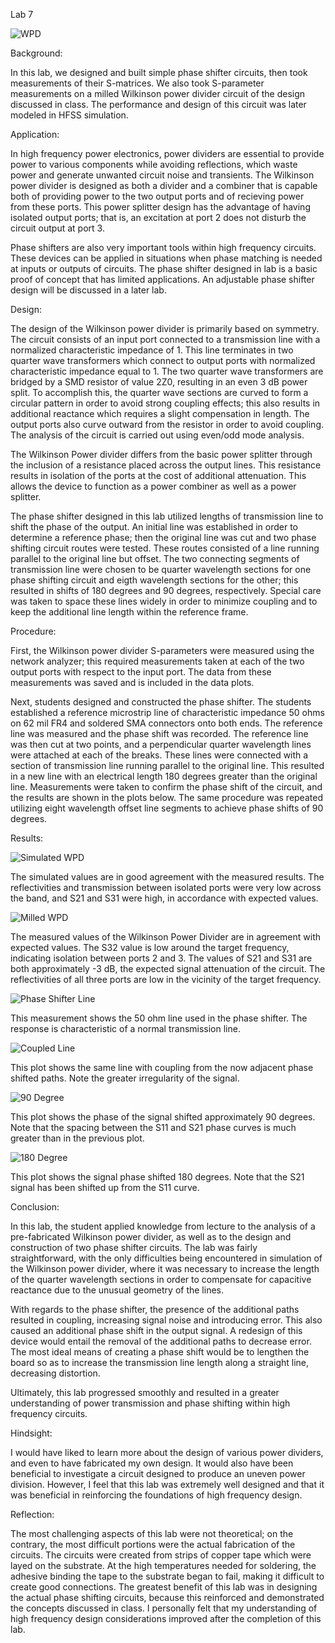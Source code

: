 Lab 7

![WPD](https://github.com/CourseReps/ECEN452-Spring2016/blob/master/Students/derekjanak/Lab7/WPD.PNG)

Background:

In this lab, we designed and built simple phase shifter circuits, then took measurements of
their S-matrices.  We also took S-parameter measurements on a milled Wilkinson power divider
circuit of the design discussed in class.  The performance and design of this circuit was
later modeled in HFSS simulation.

Application:

In high frequency power electronics, power dividers are essential to provide power to various
components while avoiding reflections, which waste power and generate unwanted circuit noise
and transients.  The Wilkinson power divider is designed as both a divider and a combiner that
is capable both of providing power to the two output ports and of recieving power from these
ports.  This power splitter design has the advantage of having isolated output ports; that is,
an excitation at port 2 does not disturb the circuit output at port 3.

Phase shifters are also very important tools within high frequency circuits.  These
devices can be applied in situations when phase matching is needed at inputs or 
outputs of circuits.  The phase shifter designed in lab is a basic proof of concept
that has limited applications.  An adjustable phase shifter design will be discussed
in a later lab.

Design:

The design of the Wilkinson power divider is primarily based on symmetry.  The circuit consists
of an input port connected to a transmission line with a normalized characteristic impedance of 1.
This line terminates in two quarter wave transformers which connect to output ports with normalized
characteristic impedance equal to 1.  The two quarter wave transformers are bridged by a SMD
resistor of value 2Z0, resulting in an even 3 dB power split.  To accomplish this, the quarter
wave sections are curved to form a circular pattern in order to avoid strong coupling effects;
this also results in additional reactance which requires a slight compensation in length.  The
output ports also curve outward from the resistor in order to avoid coupling.  The analysis of
the circuit is carried out using even/odd mode analysis.

The Wilkinson Power divider differs from the basic power splitter through the inclusion of a resistance
placed across the output lines.  This resistance results in isolation of the ports at the cost of 
additional attenuation.  This allows the device to function as a power combiner as well as a power
splitter.

The phase shifter designed in this lab utilized lengths of transmission line to shift the phase
of the output.  An initial line was established in order to determine a reference phase; then
the original line was cut and two phase shifting circuit routes were tested.  These routes
consisted of a line running parallel to the original line but offset.  The two connecting
segments of transmission line were chosen to be quarter wavelength sections for one phase
shifting circuit and eigth wavelength sections for the other; this resulted in shifts of 
180 degrees and 90 degrees, respectively.  Special care was taken to space these lines widely in
order to minimize coupling and to keep the additional line length within the reference frame.


Procedure:

First, the Wilkinson power divider S-parameters were measured using the network analyzer;
this required measurements taken at each of the two output ports with respect to the input
port.  The data from these measurements was saved and is included in the data plots.

Next, students designed and constructed the phase shifter.  The students established a reference
microstrip line of characteristic impedance 50 ohms on 62 mil FR4 and soldered SMA connectors 
onto both ends.  The reference line was measured and the phase shift was recorded.  The reference
line was then cut at two points, and a perpendicular quarter wavelength lines were attached at
each of the breaks.  These lines were connected with a section of transmission line running parallel
to the original line.  This resulted in a new line with an electrical length 180 degrees greater
than the original line.  Measurements  were taken to confirm the phase shift of the circuit, and
the results are shown in the plots below.  The same procedure was repeated utilizing eight
wavelength offset line segments to achieve phase shifts of 90 degrees.

Results:

![Simulated WPD](https://github.com/CourseReps/ECEN452-Spring2016/blob/master/Students/derekjanak/Lab7/Simulated_WPD.png)

The simulated values are in good agreement with the measured results.  The reflectivities and transmission between isolated ports were very low across the band, and S21 and S31 were high, in accordance with expected values.

![Milled WPD](https://github.com/CourseReps/ECEN452-Spring2016/blob/master/Students/derekjanak/Lab7/Measured_Milled_WPD.png)

The measured values of the Wilkinson Power Divider are in agreement with expected values.  The S32 value is low around the target frequency, indicating isolation between ports 2 and 3.  The values of S21 and S31 are both approximately -3 dB, the expected signal attenuation of the circuit.  The reflectivities of all three ports are low in the vicinity of the target frequency.

![Phase Shifter Line](https://github.com/CourseReps/ECEN452-Spring2016/blob/master/Students/derekjanak/Lab7/Measured_Phase_Shifter_Line.png)

This measurement shows the 50 ohm line used in the phase shifter.  The response is characteristic of a normal transmission line.

![Coupled Line](https://github.com/CourseReps/ECEN452-Spring2016/blob/master/Students/derekjanak/Lab7/Measured_Phase_Shifter_Line2.png)

This plot shows the same line with coupling from the now adjacent phase shifted paths.  Note the greater irregularity of the signal.

![90 Degree](https://github.com/CourseReps/ECEN452-Spring2016/blob/master/Students/derekjanak/Lab7/Measured_Phase_Shifter_90deg.png)

This plot shows the phase of the signal shifted approximately 90 degrees.  Note that the spacing between the S11 and S21 phase curves is much greater than in the previous plot.

![180 Degree](https://github.com/CourseReps/ECEN452-Spring2016/blob/master/Students/derekjanak/Lab7/Measured_Phase_Shifter_180deg.png)

This plot shows the signal phase shifted 180 degrees.  Note that the S21 signal has been shifted up from the S11 curve.

Conclusion:

In this lab, the student applied knowledge from lecture to the analysis of a pre-fabricated
Wilkinson power divider, as well as to the design and construction of two phase shifter circuits.
The lab was fairly straightforward, with the only difficulties being encountered in simulation
of the Wilkinson power divider, where it was necessary to increase the length of the quarter
wavelength sections in order to compensate for capacitive reactance due to the unusual geometry of the lines.

With regards to the phase shifter, the presence of the additional paths resulted in coupling, increasing signal noise
and introducing error.  This also caused an additional phase shift in the output signal.  A redesign of this device would
entail the removal of the additional paths to decrease error.  The most ideal means of creating a phase shift would be to
lengthen the board so as to increase the transmission line length along a straight line, decreasing distortion.

Ultimately, this lab progressed smoothly and resulted in a greater understanding of power
transmission and phase shifting within high frequency circuits.

Hindsight:

I would have liked to learn more about the design of various power dividers, and even to have
fabricated my own design.  It would also have been beneficial to investigate a circuit designed
to produce an uneven power division.  However, I feel that this lab was extremely well designed
and that it was beneficial in reinforcing the foundations of high frequency design.

Reflection:

The most challenging aspects of this lab were not theoretical; on the contrary, the most
difficult portions were the actual fabrication of the circuits.  The circuits were created
from strips of copper tape which were layed on the substrate.  At the high temperatures needed
for soldering, the adhesive binding the tape to the substrate began to fail, making it difficult
to create good connections.  The greatest benefit of this lab was in designing the actual phase
shifting circuits, because this reinforced and demonstrated the concepts discussed in class.
I personally felt that my understanding of high frequency design considerations improved after
the completion of this lab.

